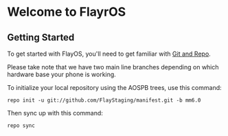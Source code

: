 Welcome to FlayrOS
===================


Getting Started
---------------

To get started with FlayOS, you'll need to get familiar with
[Git and Repo](http://source.android.com/download/using-repo).

Please take note that we have two main line branches depending on
which hardware base your phone is working.

To initialize your local repository using the AOSPB trees, use this command:


	repo init -u git://github.com/FlayStaging/manifest.git -b mm6.0



Then sync up with this command:

	repo sync

